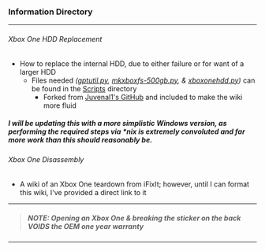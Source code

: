 ### Information Directory ###
---
###### Xbox One HDD Replacement ######
- How to replace the internal HDD, due to either failure or for want of a larger HDD
  - Files needed _([gptutil.py](https://github.com/JW0914/Wikis/blob/master/XboxOne/Scripts/gptutil.py), [mkxboxfs-500gb.py](https://github.com/JW0914/Wikis/blob/master/XboxOne/Scripts/mkxboxfs-500gb.sh), & [xboxonehdd.py](https://github.com/JW0914/Wikis/blob/master/XboxOne/Scripts/xboxonehdd.py))_ can be found in the [Scripts](https://github.com/JW0914/Wikis/tree/master/XboxOne/Scripts) directory
    - Forked from [Juvenal1's GitHub](https://github.com/Juvenal1/xboxonehdd) and included to make the wiki more fluid


##### _I will be updating this with a more simplistic Windows version, as performing the required steps via *nix is extremely convoluted and far more work than this should reasonably be._ #####


###### Xbox One Disassembly ######
- A wiki of an Xbox One teardown from iFixIt; however, until I can format this wiki, I've provided a direct link to it


***
> ##### NOTE: _Opening an Xbox One & breaking the sticker on the back_ ___VOIDS___ _the OEM one year warranty_ ####

***
